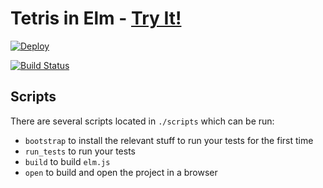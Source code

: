 # Tetris in Elm - [Try It!](http://elm-tetris.materialdesignr.com)

[![Deploy](https://www.herokucdn.com/deploy/button.png)](https://heroku.com/deploy)

[![Build Status](https://travis-ci.org/chendrix/elm-tetris.svg?branch=master)](https://travis-ci.org/chendrix/elm-tetris)

## Scripts

There are several scripts located in `./scripts` which can be run:

* `bootstrap` to install the relevant stuff to run your tests for the first time
* `run_tests` to run your tests
* `build` to build `elm.js`
* `open` to build and open the project in a browser
